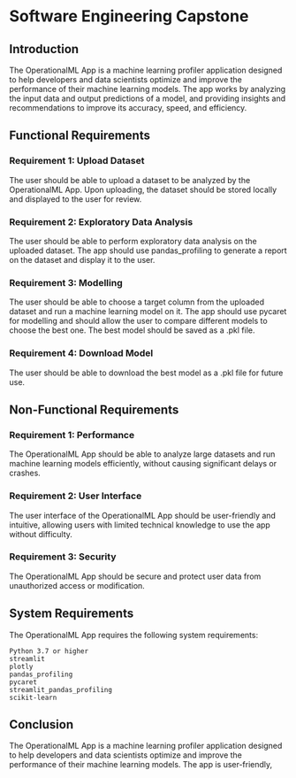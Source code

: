 # Software Engineering Capstone

## Introduction

The OperationalML App is a machine learning profiler application designed to help developers and data scientists optimize and improve the performance of their machine learning models. The app works by analyzing the input data and output predictions of a model, and providing insights and recommendations to improve its accuracy, speed, and efficiency.

## Functional Requirements
### Requirement 1: Upload Dataset

The user should be able to upload a dataset to be analyzed by the OperationalML App. Upon uploading, the dataset should be stored locally and displayed to the user for review.

### Requirement 2: Exploratory Data Analysis

The user should be able to perform exploratory data analysis on the uploaded dataset. The app should use pandas_profiling to generate a report on the dataset and display it to the user.

### Requirement 3: Modelling

The user should be able to choose a target column from the uploaded dataset and run a machine learning model on it. The app should use pycaret for modelling and should allow the user to compare different models to choose the best one. The best model should be saved as a .pkl file.

### Requirement 4: Download Model

The user should be able to download the best model as a .pkl file for future use.

## Non-Functional Requirements
### Requirement 1: Performance

The OperationalML App should be able to analyze large datasets and run machine learning models efficiently, without causing significant delays or crashes.

### Requirement 2: User Interface

The user interface of the OperationalML App should be user-friendly and intuitive, allowing users with limited technical knowledge to use the app without difficulty.
### Requirement 3: Security

The OperationalML App should be secure and protect user data from unauthorized access or modification.
## System Requirements

The OperationalML App requires the following system requirements:

    Python 3.7 or higher
    streamlit
    plotly
    pandas_profiling
    pycaret
    streamlit_pandas_profiling
    scikit-learn

## Conclusion
 
The OperationalML App is a machine learning profiler application designed to help developers and data scientists optimize and improve the performance of their machine learning models. The app is user-friendly,
